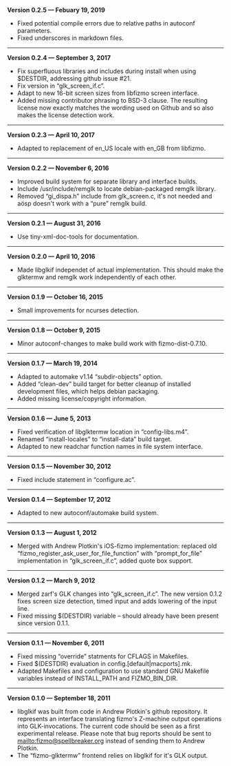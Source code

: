 


   **Version 0.2.5 — Febuary 19, 2019**

 - Fixed potential compile errors due to relative paths in autoconf parameters.
 - Fixed underscores in markdown files.

---


   **Version 0.2.4 — September 3, 2017**

 - Fix superfluous libraries and includes during install when using $DESTDIR, addressing github issue #21.
 - Fix version in “glk\_screen\_if.c”.
 - Adapt to new 16-bit screen sizes from libfizmo screen interface.
 - Added missing contributor phrasing to BSD-3 clause. The resulting license now exactly matches the wording used on Github and so also makes the license detection work.

---


   **Version 0.2.3 — April 10, 2017**

 - Adapted to replacement of en\_US locale with en\_GB from libfizmo.

---


   **Version 0.2.2 — November 6, 2016**

 - Improved build system for separate library and interface builds.
 - Include /usr/include/remglk to locate debian-packaged remglk library.
 - Removed “gi\_dispa.h” include from glk\_screen.c, it's not needed and aösp doesn't work with a “pure” remglk build.

---


   **Version 0.2.1 — August 31, 2016**

 - Use tiny-xml-doc-tools for documentation.

---


   **Version 0.2.0 — April 10, 2016**

 - Made libglkif independet of actual implementation. This should make the glktermw and remglk work independently of each other.

---


   **Version 0.1.9 — October 16, 2015**

 - Small improvements for ncurses detection.

---


   **Version 0.1.8 — October 9, 2015**

 - Minor autoconf-changes to make build work with fizmo-dist-0.7.10.

---


   **Version 0.1.7 — March 19, 2014**

 - Adapted to automake v1.14 “subdir-objects” option.
 - Added “clean-dev” build target for better cleanup of installed development files, which helps debian packaging.
 - Added missing license/copyright information.

---


   **Version 0.1.6 — June 5, 2013**

 - Fixed verification of libglktermw location in “config-libs.m4”.
 - Renamed “install-locales” to “install-data” build target.
 - Adapted to new readchar function names in file system interface.

---


   **Version 0.1.5 — November 30, 2012**

 - Fixed include statement in “configure.ac”.

---


   **Version 0.1.4 — September 17, 2012**

 - Adapted to new autoconf/automake build system.

---


   **Version 0.1.3 — August 1, 2012**

 - Merged with Andrew Plotkin's iOS-fizmo implementation: replaced old “fizmo\_register\_ask\_user\_for\_file\_function” with “prompt\_for\_file” implementation in “glk\_screen\_if.c”, added quote box support.

---


   **Version 0.1.2 — March 9, 2012**

 - Merged zarf's GLK changes into “glk\_screen\_if.c”. The new version 0.1.2 fixes screen size detection, timed input and adds lowering of the input line.
 - Fixed missing $(DESTDIR) variable – should already have been present since version 0.1.1.

---


   **Version 0.1.1 — November 6, 2011**

 - Fixed missing “override” statments for CFLAGS in Makefiles.
 - Fixed $(DESTDIR) evaluation in config.[default|macports].mk.
 - Adapted Makefiles and configuration to use standard GNU Makefile variables instead of INSTALL\_PATH and FIZMO\_BIN\_DIR.

---


   **Version 0.1.0 — September 18, 2011**

 - libglkif was built from code in Andrew Plotkin's github repository. It represents an interface translating fizmo's Z-machine output operations into GLK-invocations. The current code should be seen as a first experimental release. Please note that bug reports should be sent to [mailto:fizmo@spellbreaker.org](mailto:fizmo@spellbreaker.org) instead of sending them to Andrew Plotkin.
 - The “fizmo-glktermw” frontend relies on libglkif for it's GLK output.


